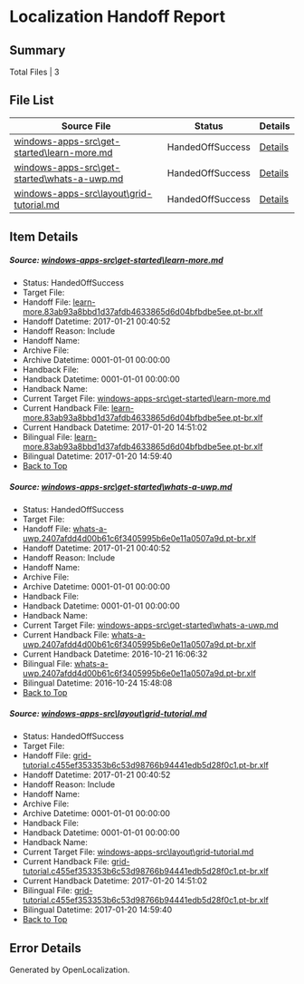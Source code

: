 # <a name='report-top'></a> Localization Handoff Report

## Summary
 Total Files | 3

## File List
 Source File | Status | Details 
 ----------- | ------ | ------- 
 [windows-apps-src\get-started\learn-more.md](https://cpubwin.visualstudio.com/windows-uwp/_git/windows-uwp/commit/2261847c8cf9e64fbbad80565efbfd60c69480f1?path=windows-apps-src%2Fget-started%2Flearn-more.md&_a=contents) | HandedOffSuccess | [Details](#f1a1af29b22ffda281acfa0b57262313c8854f0f3063)
 [windows-apps-src\get-started\whats-a-uwp.md](https://cpubwin.visualstudio.com/windows-uwp/_git/windows-uwp/commit/2261847c8cf9e64fbbad80565efbfd60c69480f1?path=windows-apps-src%2Fget-started%2Fwhats-a-uwp.md&_a=contents) | HandedOffSuccess | [Details](#399cb1a84a3fb56a0403fbfd7c1eaacbc67a8e843067)
 [windows-apps-src\layout\grid-tutorial.md](https://cpubwin.visualstudio.com/windows-uwp/_git/windows-uwp/commit/3b053923174df8c5f458bc0e4fe484a3d1a581aa?path=windows-apps-src%2Flayout%2Fgrid-tutorial.md&_a=contents) | HandedOffSuccess | [Details](#ddf9676fd817eb333a80110c8d2d7d87a93d6b2d3897)

## Item Details
##### <a name='f1a1af29b22ffda281acfa0b57262313c8854f0f3063'></a> Source: [windows-apps-src\get-started\learn-more.md](https://cpubwin.visualstudio.com/windows-uwp/_git/windows-uwp/commit/2261847c8cf9e64fbbad80565efbfd60c69480f1?path=windows-apps-src%2Fget-started%2Flearn-more.md&_a=contents)
* Status: HandedOffSuccess
* Target File: 
* Handoff File: [learn-more.83ab93a8bbd1d37afdb4633865d6d04bfbdbe5ee.pt-br.xlf](https://cpubwin.visualstudio.com/windows-uwp/_git/WDCLib.handoff/commit/fbecc4f247b3370b23c67be6c31587c45140ac7b?path=ol-handoff%2Fcpubwin%2Fwindows-uwp.pt-br%2Fmaster%2Flearn-more.83ab93a8bbd1d37afdb4633865d6d04bfbdbe5ee.pt-br.xlf&_a=contents)
* Handoff Datetime: 2017-01-21 00:40:52
* Handoff Reason: Include
* Handoff Name: 
* Archive File: 
* Archive Datetime: 0001-01-01 00:00:00
* Handback File: 
* Handback Datetime: 0001-01-01 00:00:00
* Handback Name: 
* Current Target File: [windows-apps-src\get-started\learn-more.md](https://cpubwin.visualstudio.com/windows-uwp/_git/windows-uwp.pt-br/commit/f6915a2118c39afd5018c437e0f4a34ad43ea07a?path=windows-apps-src%2Fget-started%2Flearn-more.md&_a=contents)
* Current Handback File: [learn-more.83ab93a8bbd1d37afdb4633865d6d04bfbdbe5ee.pt-br.xlf](https://cpubwin.visualstudio.com/windows-uwp/_git/WDCLib.handback/commit/b6f9dbb4de8a2553950a94e79be8b916fb133403?path=ol-handback%2Fcpubwin%2Fwindows-uwp.pt-br%2Fmaster%2Flearn-more.83ab93a8bbd1d37afdb4633865d6d04bfbdbe5ee.pt-br.xlf&_a=contents)
* Current Handback Datetime: 2017-01-20 14:51:02
* Bilingual File: [learn-more.83ab93a8bbd1d37afdb4633865d6d04bfbdbe5ee.pt-br.xlf](https://cpubwin.visualstudio.com/windows-uwp/_git/WDCLib.handback/commit/b6f9dbb4de8a2553950a94e79be8b916fb133403?path=ol-handback%2Fcpubwin%2Fwindows-uwp.pt-br%2Fmaster%2Flearn-more.83ab93a8bbd1d37afdb4633865d6d04bfbdbe5ee.pt-br.xlf&_a=contents)
* Bilingual Datetime: 2017-01-20 14:59:40
* [Back to Top](#report-top)

##### <a name='399cb1a84a3fb56a0403fbfd7c1eaacbc67a8e843067'></a> Source: [windows-apps-src\get-started\whats-a-uwp.md](https://cpubwin.visualstudio.com/windows-uwp/_git/windows-uwp/commit/2261847c8cf9e64fbbad80565efbfd60c69480f1?path=windows-apps-src%2Fget-started%2Fwhats-a-uwp.md&_a=contents)
* Status: HandedOffSuccess
* Target File: 
* Handoff File: [whats-a-uwp.2407afdd4d00b61c6f3405995b6e0e11a0507a9d.pt-br.xlf](https://cpubwin.visualstudio.com/windows-uwp/_git/WDCLib.handoff/commit/fbecc4f247b3370b23c67be6c31587c45140ac7b?path=ol-handoff%2Fcpubwin%2Fwindows-uwp.pt-br%2Fmaster%2Fwhats-a-uwp.2407afdd4d00b61c6f3405995b6e0e11a0507a9d.pt-br.xlf&_a=contents)
* Handoff Datetime: 2017-01-21 00:40:52
* Handoff Reason: Include
* Handoff Name: 
* Archive File: 
* Archive Datetime: 0001-01-01 00:00:00
* Handback File: 
* Handback Datetime: 0001-01-01 00:00:00
* Handback Name: 
* Current Target File: [windows-apps-src\get-started\whats-a-uwp.md](https://cpubwin.visualstudio.com/windows-uwp/_git/windows-uwp.pt-br/commit/3dd81a5f0104a6d0309a18f3f936e65f369d2dc5?path=windows-apps-src%2Fget-started%2Fwhats-a-uwp.md&_a=contents)
* Current Handback File: [whats-a-uwp.2407afdd4d00b61c6f3405995b6e0e11a0507a9d.pt-br.xlf](https://cpubwin.visualstudio.com/windows-uwp/_git/WDCLib.handback/commit/9c7d16b855d2ba637939395bb4d8f4831e154c6c?path=ol-handback%2FMicrosoft%2Fwindows-apps.pt-br%2Fmaster%2Fwhats-a-uwp.2407afdd4d00b61c6f3405995b6e0e11a0507a9d.pt-br.xlf&_a=contents)
* Current Handback Datetime: 2016-10-21 16:06:32
* Bilingual File: [whats-a-uwp.2407afdd4d00b61c6f3405995b6e0e11a0507a9d.pt-br.xlf](https://cpubwin.visualstudio.com/windows-uwp/_git/WDCLib.handback/commit/9c7d16b855d2ba637939395bb4d8f4831e154c6c?path=ol-handback%2FMicrosoft%2Fwindows-apps.pt-br%2Fmaster%2Fwhats-a-uwp.2407afdd4d00b61c6f3405995b6e0e11a0507a9d.pt-br.xlf&_a=contents)
* Bilingual Datetime: 2016-10-24 15:48:08
* [Back to Top](#report-top)

##### <a name='ddf9676fd817eb333a80110c8d2d7d87a93d6b2d3897'></a> Source: [windows-apps-src\layout\grid-tutorial.md](https://cpubwin.visualstudio.com/windows-uwp/_git/windows-uwp/commit/3b053923174df8c5f458bc0e4fe484a3d1a581aa?path=windows-apps-src%2Flayout%2Fgrid-tutorial.md&_a=contents)
* Status: HandedOffSuccess
* Target File: 
* Handoff File: [grid-tutorial.c455ef353353b6c53d98766b94441edb5d28f0c1.pt-br.xlf](https://cpubwin.visualstudio.com/windows-uwp/_git/WDCLib.handoff/commit/fbecc4f247b3370b23c67be6c31587c45140ac7b?path=ol-handoff%2Fcpubwin%2Fwindows-uwp.pt-br%2Fmaster%2Fgrid-tutorial.c455ef353353b6c53d98766b94441edb5d28f0c1.pt-br.xlf&_a=contents)
* Handoff Datetime: 2017-01-21 00:40:52
* Handoff Reason: Include
* Handoff Name: 
* Archive File: 
* Archive Datetime: 0001-01-01 00:00:00
* Handback File: 
* Handback Datetime: 0001-01-01 00:00:00
* Handback Name: 
* Current Target File: [windows-apps-src\layout\grid-tutorial.md](https://cpubwin.visualstudio.com/windows-uwp/_git/windows-uwp.pt-br/commit/f6915a2118c39afd5018c437e0f4a34ad43ea07a?path=windows-apps-src%2Flayout%2Fgrid-tutorial.md&_a=contents)
* Current Handback File: [grid-tutorial.c455ef353353b6c53d98766b94441edb5d28f0c1.pt-br.xlf](https://cpubwin.visualstudio.com/windows-uwp/_git/WDCLib.handback/commit/b6f9dbb4de8a2553950a94e79be8b916fb133403?path=ol-handback%2Fcpubwin%2Fwindows-uwp.pt-br%2Fmaster%2Fgrid-tutorial.c455ef353353b6c53d98766b94441edb5d28f0c1.pt-br.xlf&_a=contents)
* Current Handback Datetime: 2017-01-20 14:51:02
* Bilingual File: [grid-tutorial.c455ef353353b6c53d98766b94441edb5d28f0c1.pt-br.xlf](https://cpubwin.visualstudio.com/windows-uwp/_git/WDCLib.handback/commit/b6f9dbb4de8a2553950a94e79be8b916fb133403?path=ol-handback%2Fcpubwin%2Fwindows-uwp.pt-br%2Fmaster%2Fgrid-tutorial.c455ef353353b6c53d98766b94441edb5d28f0c1.pt-br.xlf&_a=contents)
* Bilingual Datetime: 2017-01-20 14:59:40
* [Back to Top](#report-top)


## Error Details

Generated by OpenLocalization.
